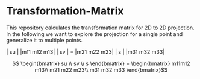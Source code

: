 # Transformation-Matrix
This repository calculates the transformation matrix for 2D to 2D projection. In the following we want to explore the projection for a single point and generalize it to multiple points.


| su |   |m11 m12 m13|
| sv | = |m21 m22 m23|
| s  |   |m31 m32 m33|

```math
  \begin{bmatrix} 
    su \\ 
    sv \\ 
    s
  \end{bmatrix} = 
  
  \begin{bmatrix} 
   
    m11m12  m13\\ 
    m21 m22 m23\\ 
    m31 m32 m33

  \end{bmatrix}
```

